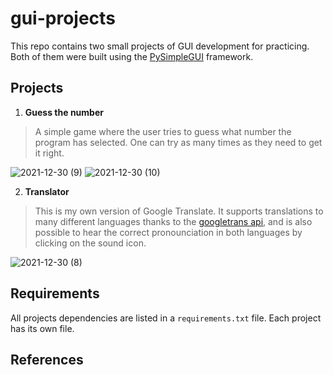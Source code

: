 # gui-projects

This repo contains two small projects of GUI development for practicing. Both of them were built using the [PySimpleGUI](https://pysimplegui.readthedocs.io/en/latest/) framework.

## Projects
1. **Guess the number**

 > A simple game where the user tries to guess what number the program has selected. One can try as many times as they need to get it right.
 > 
 ![2021-12-30 (9)](https://user-images.githubusercontent.com/60926693/147795290-024e3d4f-e0d1-47fc-a5ed-88a8b660f3a8.png) ![2021-12-30 (10)](https://user-images.githubusercontent.com/60926693/147795282-36f5af46-7327-42eb-9a8f-e04c76b2dad4.png)




2. **Translator** 
  
> This is my own version of Google Translate. It supports translations to many different languages thanks to the [googletrans api](https://py-googletrans.readthedocs.io/en/latest/), and is also possible to hear the correct pronounciation in both languages by clicking on the sound icon.

![2021-12-30 (8)](https://user-images.githubusercontent.com/60926693/147795204-3e879961-2c15-49a2-b2d8-111c68606c80.png)



## Requirements
All projects dependencies are listed in a `requirements.txt` file. Each project has its own file.

## References
